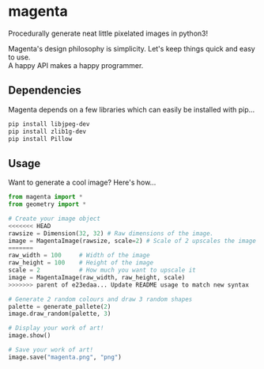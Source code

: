 # magenta
Procedurally generate neat little pixelated images in python3!

Magenta's design philosophy is simplicity. Let's keep things quick and easy to use.  
A happy API makes a happy programmer.

## Dependencies

Magenta depends on a few libraries which can easily be installed with pip...

```bash
pip install libjpeg-dev  
pip install zlib1g-dev  
pip install Pillow
```

## Usage
Want to generate a cool image? Here's how...  
```python
from magenta import *
from geometry import *

# Create your image object
<<<<<<< HEAD
rawsize = Dimension(32, 32) # Raw dimensions of the image.
image = MagentaImage(rawsize, scale=2) # Scale of 2 upscales the image to 64x64.
=======
raw_width = 100		# Width of the image
raw_height = 100	# Height of the image
scale = 2			# How much you want to upscale it
image = MagentaImage(raw_width, raw_height, scale)
>>>>>>> parent of e23edaa... Update README usage to match new syntax

# Generate 2 random colours and draw 3 random shapes
palette = generate_pallete(2)
image.draw_random(palette, 3)

# Display your work of art!
image.show()

# Save your work of art!
image.save("magenta.png", "png")

```
